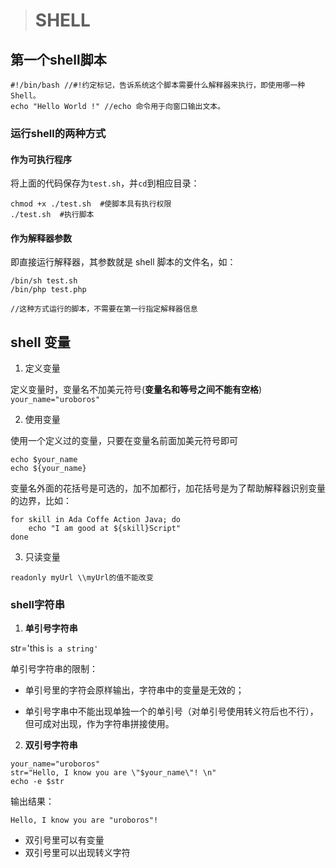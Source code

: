 > # SHELL

## 第一个shell脚本

```
#!/bin/bash //#!约定标记，告诉系统这个脚本需要什么解释器来执行，即使用哪一种 Shell。
echo "Hello World !" //echo 命令用于向窗口输出文本。
```

### 运行shell的两种方式

#### 作为可执行程序

将上面的代码保存为`test.sh`，并`cd`到相应目录：
```
chmod +x ./test.sh  #使脚本具有执行权限
./test.sh  #执行脚本
```

#### 作为解释器参数

即直接运行解释器，其参数就是 shell 脚本的文件名，如：
```
/bin/sh test.sh
/bin/php test.php

//这种方式运行的脚本，不需要在第一行指定解释器信息
```

## shell 变量

1. 定义变量

定义变量时，变量名不加美元符号(**变量名和等号之间不能有空格**)
`your_name="uroboros"`

2. 使用变量

使用一个定义过的变量，只要在变量名前面加美元符号即可
```
echo $your_name
echo ${your_name}
```
变量名外面的花括号是可选的，加不加都行，加花括号是为了帮助解释器识别变量的边界，比如：

```
for skill in Ada Coffe Action Java; do
    echo "I am good at ${skill}Script"
done
```

3. 只读变量

`readonly myUrl \\myUrl的值不能改变`

### shell字符串

1. **单引号字符串** 

str='this i`s a string'`

单引号字符串的限制：

- 单引号里的字符会原样输出，字符串中的变量是无效的；

- 单引号字串中不能出现单独一个的单引号（对单引号使用转义符后也不行），但可成对出现，作为字符串拼接使用。

2. **双引号字符串**

```
your_name="uroboros"
str="Hello, I know you are \"$your_name\"! \n"
echo -e $str
```

输出结果：

`Hello, I know you are "uroboros"!` 

- 双引号里可以有变量
- 双引号里可以出现转义字符

